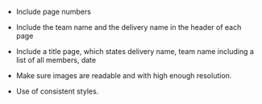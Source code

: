 

- Include page numbers
- Include the team name and the delivery name in the header of each page
- Include a title page, which states delivery name, team name including a list of all members, date



- Make sure images are readable and with high enough resolution.


- Use of consistent styles.